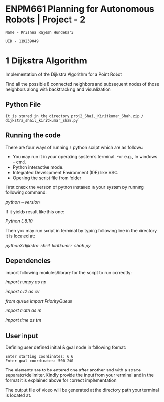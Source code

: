 # ENPM661 Planning for Autonomous Robots | Project - 2
```
Name - Krishna Rajesh Hundekari

UID	- 119239049

```
# 1 Dijkstra Algorithm

Implementation of the Dijkstra Algorithm for a Point Robot

Find all the possible 8 connected neighbors and subsequent nodes of those neighbors along with backtracking and visualization

## Python File 
```
It is stored in the directory proj2_Shail_Kiritkumar_Shah.zip / dijkstra_shail_kiritkumar_shah.py
```
## Running the code
There are four ways of running a python script which are as follows:

 - You may run it in your operating system's terminal. For e.g., In windows - cmd.
 - Python interactive mode.
 - Integrated Development Environment (IDE) like VSC.
 - Opening the script file from folder

First check the version of python installed in your system by running following command:

*python --version*

If it yields result like this one:

*Python 3.8.10*

Then you may run script in terminal by typing following line in the directory it is located at:

*python3 dijkstra_shail_kiritkumar_shah.py*

## Dependencies

import following modules/library for the script to run correctly: 

*import  numpy as np*  			

*import cv2 as cv*  								

*from queue import PriorityQueue*  								

*import math as m*  								

*import time as tm*  								

## User input

Defining user defined initial & goal node in following format:
```
Enter starting coordinates: 6 6
Enter goal coordinates: 500 200
```
The elements are to be entered one after another and with a space separator/delimiter.
Kindly provide the input from your terminal and in the format it is explained above for correct implementation

The output file of video will be generated at the directory path your terminal is located at.

